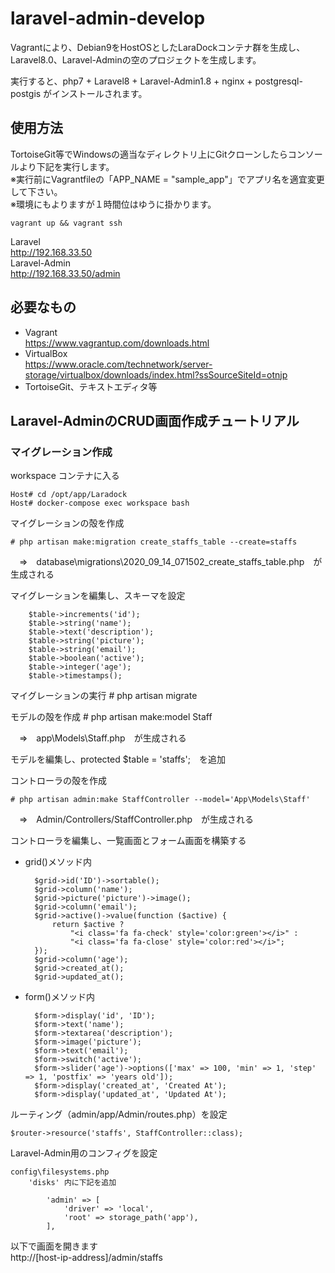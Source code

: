 # laravel-admin-develop  
Vagrantにより、Debian9をHostOSとしたLaraDockコンテナ群を生成し、Laravel8.0、Laravel-Adminの空のプロジェクトを生成します。  
  
実行すると、php7 + Laravel8 + Laravel-Admin1.8 + nginx + postgresql-postgis がインストールされます。


## 使用方法
TortoiseGit等でWindowsの適当なディレクトリ上にGitクローンしたらコンソールより下記を実行します。  
※実行前にVagrantfileの「APP_NAME = "sample_app"」でアプリ名を適宜変更して下さい。  
※環境にもよりますが１時間位はゆうに掛かります。  
```
vagrant up && vagrant ssh
```
Laravel  
http://192.168.33.50  
Laravel-Admin  
http://192.168.33.50/admin  

## 必要なもの
* Vagrant  
https://www.vagrantup.com/downloads.html
* VirtualBox  
https://www.oracle.com/technetwork/server-storage/virtualbox/downloads/index.html?ssSourceSiteId=otnjp
* TortoiseGit、テキストエディタ等

## Laravel-AdminのCRUD画面作成チュートリアル
### マイグレーション作成
workspace コンテナに入る
  
	Host# cd /opt/app/Laradock
	Host# docker-compose exec workspace bash
	
マイグレーションの殻を作成

    # php artisan make:migration create_staffs_table --create=staffs
    
　⇒　database\migrations\2020_09_14_071502_create_staffs_table.php　が生成される

マイグレーションを編集し、スキーマを設定

```
	$table->increments('id');
	$table->string('name');
	$table->text('description');
	$table->string('picture');
	$table->string('email');
	$table->boolean('active');
	$table->integer('age');
	$table->timestamps();

```
マイグレーションの実行
	# php artisan migrate

モデルの殻を作成
	# php artisan make:model Staff

　⇒　app\Models\Staff.php　が生成される

モデルを編集し、protected $table = 'staffs';　を追加

コントローラの殻を作成

    # php artisan admin:make StaffController --model='App\Models\Staff'

　⇒　Admin/Controllers/StaffController.php　が生成される

コントローラを編集し、一覧画面とフォーム画面を構築する

* grid()メソッド内

	    $grid->id('ID')->sortable();
	    $grid->column('name');
	    $grid->picture('picture')->image();
	    $grid->column('email');
	    $grid->active()->value(function ($active) {
	        return $active ?
	            "<i class='fa fa-check' style='color:green'></i>" :
	            "<i class='fa fa-close' style='color:red'></i>";
	    });
	    $grid->column('age');
	    $grid->created_at();
	    $grid->updated_at();

* form()メソッド内

        $form->display('id', 'ID');
        $form->text('name');
        $form->textarea('description');
        $form->image('picture');
        $form->text('email');
        $form->switch('active');
        $form->slider('age')->options(['max' => 100, 'min' => 1, 'step' => 1, 'postfix' => 'years old']);
        $form->display('created_at', 'Created At');
        $form->display('updated_at', 'Updated At');

ルーティング（admin/app/Admin/routes.php）を設定

    $router->resource('staffs', StaffController::class);

Laravel-Admin用のコンフィグを設定

	config\filesystems.php
	    'disks' 内に下記を追加
	
	        'admin' => [
	            'driver' => 'local',
	            'root' => storage_path('app'),
	        ],
以下で画面を開きます  
	http://[host-ip-address]/admin/staffs
  
  
